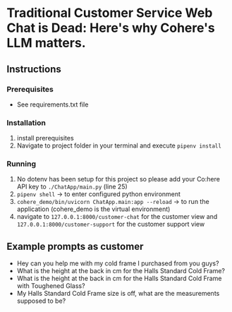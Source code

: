# Traditional Customer Service Web Chat is Dead: Here's why Cohere's LLM matters.
## Instructions
### Prerequisites
- See requirements.txt file
### Installation
1. install prerequisites
2. Navigate to project folder in your terminal and execute `pipenv install`

### Running
 1. No dotenv has been setup for this project so please add your Co:here API key to `./ChatApp/main.py` (line 25)
 2. `pipenv shell` -> to enter configured python environment 
 3. `cohere_demo/bin/uvicorn ChatApp.main:app --reload` -> to run the application (cohere_demo is the virtual environment)
 4. navigate to `127.0.0.1:8000/customer-chat` for the customer view and `127.0.0.1:8000/customer-support` for the customer support view
 
## Example prompts as customer
 - Hey can you help me with my cold frame I purchased from you guys?
 - What is the height at the back in cm for the Halls Standard Cold Frame?
 - What is the height at the back in cm for the Halls Standard Cold Frame with Toughened Glass?
 - My Halls Standard Cold Frame size is off, what are the measurements supposed to be?